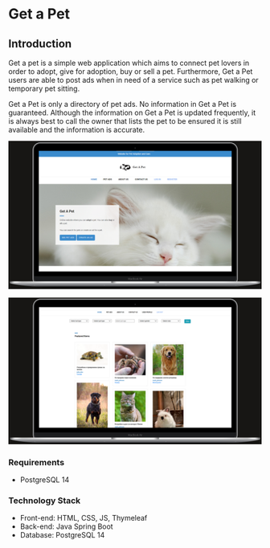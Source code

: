 # Get a Pet
## Introduction
Get a pet is a simple web application which aims to connect pet lovers in order to adopt, give for adoption, buy or sell a pet. Furthermore, Get a Pet users are able to post ads when in need of a service such as pet walking or temporary pet sitting.

Get a Pet is only a directory of pet ads. No information in Get a Pet is guaranteed. Although the information on Get a Pet is updated frequently, it is always best to call the owner that lists the pet to be ensured it is still available and the information is accurate.

![Alt text](src/main/resources/static/images/home_screen.png?raw=true "Title")

![Alt text](src/main/resources/static/images/ads_page.png?raw=true "Title")

### Requirements
* PostgreSQL 14

### Technology Stack
* Front-end: HTML, CSS, JS, Thymeleaf
* Back-end: Java Spring Boot
* Database: PostgreSQL 14